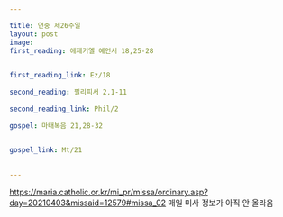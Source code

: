```yaml
---

title: 연중 제26주일
layout: post 
image: 
first_reading: 에제키엘 예언서 18,25-28

 
first_reading_link: Ez/18
 
second_reading: 필리피서 2,1-11
 
second_reading_link: Phil/2
 
gospel: 마태복음 21,28-32

 
gospel_link: Mt/21
 

---
```


<https://maria.catholic.or.kr/mi_pr/missa/ordinary.asp?day=20210403&missaid=12579#missa_02>
매일 미사 정보가 아직 안 올라옴
